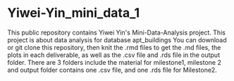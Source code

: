 # Yiwei-Yin_mini_data_1
This public repository contains Yiwei Yin's Mini-Data-Analysis project. This project is about data analysis for database apt_buildings
You can download or git clone this repository, then knit the .rmd files to get the .md files, the plots in each deliverable, as well as the .csv file and .rds file in the output folder.
There are 3 folders include the material for milestone1, milestone 2 and output folder contains one .csv file, and one .rds file for Milestone2.
